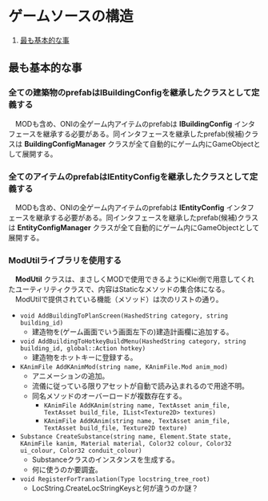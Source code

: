 # ゲームソースの構造

1. [最も基本的な事](#the_basic)

<a name="the_basic"></a>
## 最も基本的な事

### 全ての建築物のprefabはIBuildingConfigを継承したクラスとして定義する

　MODも含め、ONIの全ゲーム内アイテムのprefabは **IBuildingConfig** インタフェースを継承する必要がある。同インタフェースを継承したprefab(候補)クラスは **BuildingConfigManager** クラスが全て自動的にゲーム内にGameObjectとして展開する。

### 全てのアイテムのprefabはIEntityConfigを継承したクラスとして定義する

　MODも含め、ONIの全ゲーム内アイテムのprefabは **IEntityConfig** インタフェースを継承する必要がある。同インタフェースを継承したprefab(候補)クラスは **EntityConfigManager** クラスが全て自動的にゲーム内にGameObjectとして展開する。

### ModUtilライブラリを使用する

　**ModUtil** クラスは、まさしくMODで使用できるようにKlei側で用意してくれたユーティリティクラスで、内容はStaticなメソッドの集合体になる。
　ModUtilで提供されている機能（メソッド）は次のリストの通り。

- `void AddBuildingToPlanScreen(HashedString category, string building_id)`
  - 建造物を(ゲーム画面でいう画面左下の)建造計画欄に追加する。
- `void AddBuildingToHotkeyBuildMenu(HashedString category, string building_id, global::Action hotkey)`
  - 建造物をホットキーに登録する。
- `KAnimFile AddKAnimMod(string name, KAnimFile.Mod anim_mod)`
  - アニメーションの追加。
  - 流儀に従っている限りアセットが自動で読み込まれるので用途不明。
  - 同名メソッドのオーバーロードが複数存在する。
    - `KAnimFile AddKAnim(string name, TextAsset anim_file, TextAsset build_file, IList<Texture2D> textures)`
    - `KAnimFile AddKAnim(string name, TextAsset anim_file, TextAsset build_file, Texture2D texture)`
- `Substance CreateSubstance(string name, Element.State state, KAnimFile kanim, Material material, Color32 colour, Color32 ui_colour, Color32 conduit_colour)`
  - Substanceクラスのインスタンスを生成する。
  - 何に使うのか要調査。
- `void RegisterForTranslation(Type locstring_tree_root)`
  - LocString.CreateLocStringKeysと何が違うのか謎？
